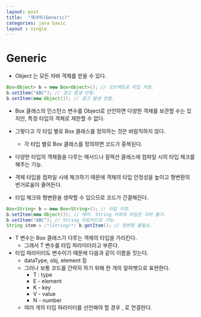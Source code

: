 ```yaml
---
layout: post
title:  "제네릭(Generic)"
categories: java basic
layout : single
---
```


# Generic
- Object 는 모든 자바 객체를 받을 수 있다.

```java
Box<Object> b = new Box<Object>(); // 오브젝트로 타입 지정.
b.setItem("ABC"); // 경고 발생 안함.
b.setItem(new Object()); // 경고 발생 안함.
```

- Box 클래스의 인스턴스 변수를 Object로 선언하면 다양한 객체를 보관할 수는 있지만, 특정 타입의 객체로 제한할 수 없다.
- 그렇다고 각 타입 별로 Box 클래스를 정의하는 것은 바람직하지 않다.
    - 각 타입 별로 Box 클래스를 정의하면 코드가 중복된다.

- 다양한 타입의 객체들을 다루는 메서드나 컬렉션 클래스에 컴파일 시의 타입 체크를 해주는 기능.
- 객체 타입을 컴파일 시에 체크하기 때문에 객체의 타입 안정성을 높이고 형변환의 번거로움이 줄어든다.
- 타입 체크와 형변환을 생략할 수 있으므로 코드가 간결해진다.

```java
Box<String> b = new Box<String>(); // 타입 지정.
b.setItem(new Object()); // 에러. String 이외의 타입은 지어 불가.
b.setItem("ABC"); // String 타입이므로 가능.
String item = /*(String)*/ b.getItem(); // 형변환 불필요.
```

- T 변수는 Box 클래스가 다루는 객체의 타입을 가리킨다.
    - 그래서 T 변수를 타입 파라미터라고 부른다.
- 타입 파라미터도 변수이기 때문에 다음과 같이 이름을 짓는다.
    - dataType, obj, element 등
    - 그러나 보통 코드를 간략히 하기 위해 한 개의 알파벳으로 표현한다.
        - T : type
        - E - element
        - K - key
        - V - value
        - N - number
    - 여러 개의 타입 파라미터를 선언해야 할 경우 , 로 연결한다.

    


